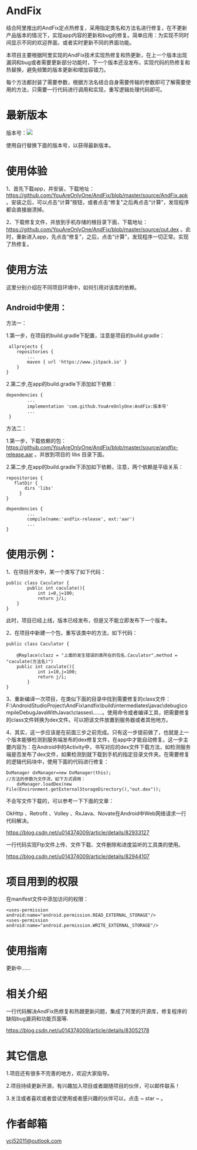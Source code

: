 # AndFix
结合阿里推出的AndFix定点热修复，采用指定类名和方法名进行修复，在不更新产品版本的情况下，实现app内容的更新和bug的修复。简单应用：为实现不同时间显示不同的欢迎界面，或者实时更新不同的界面功能。

本项目主要根据阿里实现的AndFix技术实现热修复和热更新，在上一个版本出现漏洞和bug或者需要更新部分功能时，下一个版本还没发布，实现代码的热修复和热替换，避免频繁的版本更新和增加容错力。

每个方法都封装了需要参数，根据方法名结合自身需要传输的参数即可了解需要使用的方法，只需要一行代码进行调用和实现，重写逻辑处理代码即可。

# 最新版本

版本号：[![](https://www.jitpack.io/v/YouAreOnlyOne/AndFix.svg)](https://www.jitpack.io/#YouAreOnlyOne/AndFix)

使用自行替换下面的版本号，以获得最新版本。

# 使用体验

1、首先下载app，并安装，下载地址：https://github.com/YouAreOnlyOne/AndFix/blob/master/source/AndFix.apk 。安装之后，可以点击“计算”按钮，或者点击“修复”之后再点击“计算”，发现程序都会直接崩溃掉。

2、下载修复文件，并放到手机存储的根目录下面，下载地址：https://github.com/YouAreOnlyOne/AndFix/blob/master/source/out.dex 。此时，重新进入app，先点击“修复”，之后，点击“计算”，发现程序一切正常。实现了热修复。

# 使用方法

这里分别介绍在不同项目环境中，如何引用对该库的依赖。

## Android中使用：

方法一：

1.第一步，在项目的build.gradle下配置，注意是项目的build.gradle：

     allprojects {
		repositories {
			...
			maven { url 'https://www.jitpack.io' }
		}
	}
    
    
2.第二步,在app的build.gradle下添加如下依赖：

    dependencies {
            ...
            implementation 'com.github.YouAreOnlyOne:AndFix:版本号'
            ...
     }
    
    
方法二：
    
 1.第一步，下载依赖的包：https://github.com/YouAreOnlyOne/AndFix/blob/master/source/andfix-release.aar 。并放到项目的 libs 目录下面。
    
 2.第二步,在app的build.gradle下添加如下依赖，注意，两个依赖是平级关系：
    
    repositories {
       flatDir {
           dirs 'libs'
         }
    }
    
    dependencies {
            ...
            compile(name:'andfix-release', ext:'aar')
            ...
    }
 

	
# 使用示例：

1、在项目开发中，某一个类写了如下代码：

	public class Caculator {
    		public int caculate(){
    	  		int i=0,j=100;
      			return j/i;
  		}
	}

此时，项目已经上线，版本已经发布，但是又不能立即发布下一个版本。

2、在项目中新建一个包，重写该类中的方法，如下代码：

	public class Caculator {

   	 	@Replace(clazz = "上面的发生错误的类所在的包名.Caculator",method = "caculate(方法名)")
   	 	public int caculate(){
       			int i=10,j=100;
       			return j/i;
    		}
	}
3、重新编译一次项目，在类似下面的目录中找到需要修复的class文件：F:\AndroidStudioProject\AndFix\andfix\build\intermediates\javac\debug\compileDebugJavaWithJavac\classes\……。使用命令或者编译工具，把需要修复的class文件转换为dex文件。可以把该文件放置到服务器或者其他地方。

4、其实，这一步应该是在前面三步之前完成。只有这一步提前做了，也就是上一个版本能够检测到服务端发布的dex修复文件，在app中才能自动修复。这一步主要内容为：在Android中的Activity中，书写对应的dex文件下载方法，如检测服务端是否发布了dex文件，如果检测到就下载到手机的指定目录文件夹。在需要修复的逻辑代码块中，使用下面的代码进行修复：

	DxManager dxManager=new DxManager(this);
	//方法的参数为文件流，如下方式调用：
        dxManager.loadDex(new File(Environment.getExternalStorageDirectory(),"out.dex"));
	
	
不会写文件下载的，可以参考一下下面的文章：

OkHttp 、Retrofit 、Volley 、RxJava、Novate在Android中Web网络请求一行代码解决。

https://blog.csdn.net/u014374009/article/details/82933127

一行代码实现Ftp文件上传、文件下载、文件删除和进度监听的工具类的使用。

https://blog.csdn.net/u014374009/article/details/82944107

 
 
# 项目用到的权限

  在manifest文件中添加访问的权限：
 

    <uses-permission android:name="android.permission.READ_EXTERNAL_STORAGE"/>
    <uses-permission android:name="android.permission.WRITE_EXTERNAL_STORAGE"/>

   

 
# 使用指南
 
 更新中……
 
# 相关介绍

一行代码解决AndFix热修复和热跟更新问题，集成了阿里的开源库，修复程序的缺陷bug漏洞和功能页面等.

https://blog.csdn.net/u014374009/article/details/83052178




# 其它信息

1.项目还有很多不完善的地方，欢迎大家指导。

2.项目持续更新开源，有兴趣加入项目或者跟随项目的伙伴，可以邮件联系！ 

3.关注或者喜欢或者尝试使用或者感兴趣的伙伴可以，点击 ~ star ~ 。

# 作者邮箱

ycj52011@outlook.com


